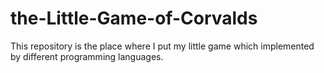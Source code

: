 # the-Little-Game-of-Corvalds
This repository is the place where I put my little game which implemented by different programming languages.   
